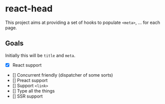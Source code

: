 # react-head

This project aims at providing a set of hooks to populate `<meta>`, ... for each page.

## Goals

Initially this will be `title` and `meta`.

- [x] React support
- [] Concurrent friendly (dispatcher of some sorts)
- [] Preact support
- [] Support `<link>`
- [] Type all the things
- [] SSR support
